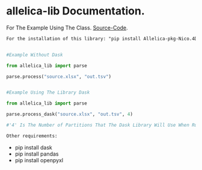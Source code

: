 # allelica-lib Documentation.

For The Example Using The Class.
[Source-Code](https://github.com/4DIngenieria/Allelica).


```diff
For the installation of this library: "pip install Allelica-pkg-Nico.4D"
```

```python

#Example Without Dask

from allelica_lib import parse

parse.process("source.xlsx", "out.tsv")

```

```python

#Example Using The Library Dask

from allelica_lib import parse

parse.process_dask("source.xlsx", "out.tsv", 4) 

#'4' Is The Number of Partitions That The Dask Library Will Use When Running The Process. 

```

```diff
Other requirements:
```
- pip install dask 
- pip install pandas 
- pip install openpyxl